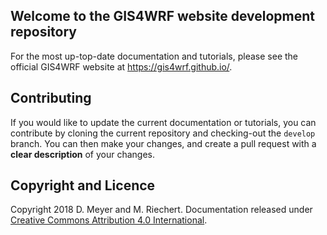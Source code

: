 ## Welcome to the GIS4WRF website development repository

For the most up-top-date documentation and tutorials, please see the official GIS4WRF website at https://gis4wrf.github.io/.

## Contributing
If you would like to update the current documentation or tutorials, you can contribute by cloning the current repository and checking-out the `develop` branch. You can then make your changes, and create a pull request with a **clear description** of your changes.

## Copyright and Licence
Copyright 2018 D. Meyer and M. Riechert. Documentation released under [Creative Commons Attribution 4.0 International](LICENSE.txt).